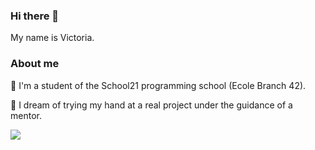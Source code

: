 

### Hi there 👋 
My name is Victoria. 

### About me

🌱 I'm a student of the School21 programming school (Ecole Branch 42). 

🔭 I dream of trying my hand at a real project under the guidance of a mentor.


<img align="center" src="https://github-readme-stats.vercel.app/api/top-langs/?username=nasoviva&layout=compact)](https://github.com/nasoviva/github-readme-stats" />
